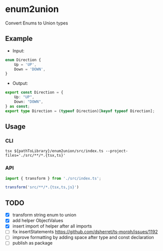 # enum2union

Convert Enums to Union types

## Example

- Input:
```ts
enum Direction {
    Up = 'UP', 
    Down = 'DOWN',
}
```

- Output:
```ts
export const Direction = {
    Up: "UP",
    Down: "DOWN",
} as const;
export type Direction = (typeof Direction)[keyof typeof Direction];
```


## Usage

### CLI

```shell
tsx ${pathToLibrary}/enum2union/src/index.ts --project-files='./src/**/*.{tsx,ts}'
```

### API

```ts
import { transform } from './src/index.ts';

transform('src/**/*.{tsx,ts,js}')
```

## TODO

- [x] transform string enum to union
- [x] add helper ObjectValues<T>
- [x] insert import of helper after all imports
- [ ] fix insertStatements https://github.com/dsherret/ts-morph/issues/1192
- [ ] improve formatting by adding space after type and const declaration
- [ ] publish as package
